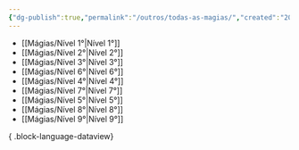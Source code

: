 ```yaml
---
{"dg-publish":true,"permalink":"/outros/todas-as-magias/","created":"2024-07-24T08:35:57.335-03:00","updated":"2024-07-29T12:58:09.424-03:00"}
---
```



- [[Mágias/Nível 1°\|Nível 1°]]
- [[Mágias/Nível 2°\|Nível 2°]]
- [[Mágias/Nível 3°\|Nível 3°]]
- [[Mágias/Nível 6°\|Nível 6°]]
- [[Mágias/Nível 4°\|Nível 4°]]
- [[Mágias/Nível 7°\|Nível 7°]]
- [[Mágias/Nível 5°\|Nível 5°]]
- [[Mágias/Nível 8°\|Nível 8°]]
- [[Mágias/Nível 9°\|Nível 9°]]

{ .block-language-dataview}
